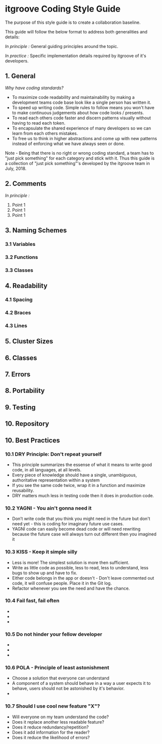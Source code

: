 # itgroove Coding Style Guide

The purpose of this style guide is to create a collaboration baseline. 

This guide will follow the below format to address both generalities and details:

*In principle :* General guiding principles around the topic. 

*In practice :* Specific implementation details required by itgroove of it's developers.

<!-- Table of contents -->

## 1. General 

*Why have coding standards?* 

* To maximize code readability and maintainability by making a development teams code base look like a single person has written it.
* To speed up writing code. Simple rules to follow means you won't have to make continuous judgements about how code looks / presents.
* To read each others code faster and discern patterns visually without having to read each token.
* To encapsulate the shared experience of many developers so we can learn from each others mistakes. 
* To free us to think in higher abstractions and come up with new patterns instead of enforcing what we have always seen or done. 

Note - Being that there is no right or wrong coding standard, a team has to "just pick something" for each category and stick with it. Thus this guide is a collection of "just pick something"'s developed by the itgroove team in July, 2018.  

## 2. Comments

*In principle :*

1. Point 1
1. Point 1
1. Point 1

## 3. Naming Schemes

### 3.1 Variables
### 3.2 Functions
### 3.3 Classes

## 4. Readability

### 4.1 Spacing
### 4.2 Braces
### 4.3 Lines

## 5. Cluster Sizes

## 6. Classes

## 7. Errors

## 8. Portability

## 9. Testing

## 10. Repository

## 10. Best Practices

### 10.1 DRY Principle: Don't repeat yourself
* This principle summarizes the essense of what it means to write good code, in all languages, at all levels.
* Every piece of knowledge should have a single, unambiguous, authoritative representation within a system 
* If you see the same code twice, wrap it in a function and maximize reusability. 
* DRY matters much less in testing code then it does in production code. 

### 10.2 YAGNI - You ain't gonna need it
* Don’t write code that you think you might need in the future but don't need yet - this is coding for imaginary future use cases. 
* YAGNI code can easily become dead code or will need rewriting because the future case will always turn out different then you imagined it

### 10.3 KISS - Keep it simple silly
* Less is more! The simplest solution is more then sufficient.
* Write as little code as possible, less to read, less to understand, less bugs to show up and have to fix.
* Either code belongs in the app or doesn't - Don't leave commented out code, it will confuse people. Place it in the Git log.
* Refactor whenever you see the need and have the chance. 

### 10.4 Fail fast, fail often
*
*
*

### 10.5 Do not hinder your fellow developer
*
*
*

### 10.6 POLA - Principle of least astonishment
* Choose a solution that everyone can understand
* A component of a system should behave in a way a user expects it to behave, users should not be astonished by it's behavior. 
*

### 10.7 Should I use cool new feature "X"?
* Will everyone on my team understand the code? 
* Does it replace another less readable feature?
* Does it reduce redundancy/repetition?
* Does it add information for the reader?
* Does it reduce the likelihood of errors?



